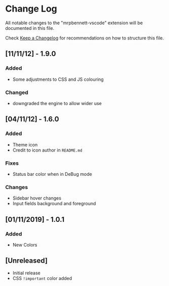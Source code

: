 # Change Log

All notable changes to the "mrpbennett-vscode" extension will be documented in this file.

Check [Keep a Changelog](http://keepachangelog.com/) for recommendations on how to structure this file.

## [11/11/12] - 1.9.0

### Added

- Some adjustments to CSS and JS colouring

### Changed

- downgraded the engine to allow wider use

## [04/11/12] - 1.6.0

###  Added

- Theme icon
- Credit to icon author in `README.md`

### Fixes

- Status bar color when in DeBug mode

### Changes

- Sidebar hover changes
- Input fields background and foreground

## [01/11/2019]  - 1.0.1

### Added

- New Colors


## [Unreleased]

- Initial release
- CSS `!important` color added
